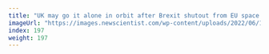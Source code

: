 ```yaml
---
title: "UK may go it alone in orbit after Brexit shutout from EU space plans"
imageUrl: "https://images.newscientist.com/wp-content/uploads/2022/06/14121504/SEI_109580970.jpg?width=600"
index: 197
weight: 197
---
```

